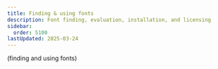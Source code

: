 ```yaml
---
title: Finding & using fonts
description: Font finding, evaluation, installation, and licensing
sidebar:
  order: 5100
lastUpdated: 2025-03-24
---
```


(finding and using fonts)
